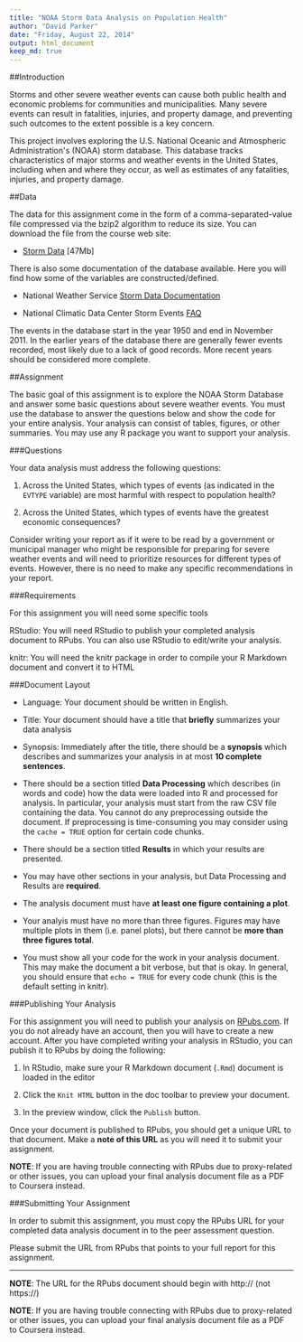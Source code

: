 ```yaml
---
title: "NOAA Storm Data Analysis on Population Health"
author: "David Parker"
date: "Friday, August 22, 2014"
output: html_document
keep_md: true
---
```


##Introduction

Storms and other severe weather events can cause both public health and economic problems for communities and municipalities. Many severe events can result in fatalities, injuries, and property damage, and preventing such outcomes to the extent possible is a key concern.

This project involves exploring the U.S. National Oceanic and Atmospheric Administration's (NOAA) storm database. This database tracks characteristics of major storms and weather events in the United States, including when and where they occur, as well as estimates of any fatalities, injuries, and property damage.

##Data

The data for this assignment come in the form of a comma-separated-value file compressed via the bzip2 algorithm to reduce its size. You can download the file from the course web site:

* [Storm Data](https://d396qusza40orc.cloudfront.net/repdata%2Fdata%2FStormData.csv.bz2) [47Mb]  

There is also some documentation of the database available. Here you will find how some of the variables are constructed/defined.

* National Weather Service [Storm Data Documentation](https://d396qusza40orc.cloudfront.net/repdata%2Fpeer2_doc%2Fpd01016005curr.pdf)

* National Climatic Data Center Storm Events [FAQ](https://d396qusza40orc.cloudfront.net/repdata%2Fpeer2_doc%2FNCDC%20Storm%20Events-FAQ%20Page.pdf)

The events in the database start in the year 1950 and end in November 2011. In the earlier years of the database there are generally fewer events recorded, most likely due to a lack of good records. More recent years should be considered more complete.

##Assignment

The basic goal of this assignment is to explore the NOAA Storm Database and answer some basic questions about severe weather events. You must use the database to answer the questions below and show the code for your entire analysis. Your analysis can consist of tables, figures, or other summaries. You may use any R package you want to support your analysis.

###Questions

Your data analysis must address the following questions:

1. Across the United States, which types of events (as indicated in the ```EVTYPE``` variable) are most harmful with respect to population health?

2. Across the United States, which types of events have the greatest economic consequences?

Consider writing your report as if it were to be read by a government or municipal manager who might be responsible for preparing for severe weather events and will need to prioritize resources for different types of events. However, there is no need to make any specific recommendations in your report.

###Requirements

For this assignment you will need some specific tools

RStudio: You will need RStudio to publish your completed analysis document to RPubs. You can also use RStudio to edit/write your analysis.

knitr: You will need the knitr package in order to compile your R Markdown document and convert it to HTML

###Document Layout

* Language: Your document should be written in English.

* Title: Your document should have a title that __briefly__ summarizes your data analysis

* Synopsis: Immediately after the title, there should be a __synopsis__ which describes and summarizes your analysis in at most __10 complete sentences__.

* There should be a section titled __Data Processing__ which describes (in words and code) how the data were loaded into R and processed for analysis. In particular, your analysis must start from the raw CSV file containing the data. You cannot do any preprocessing outside the document. If preprocessing is time-consuming you may consider using the ```cache = TRUE``` option for certain code chunks.

* There should be a section titled __Results__ in which your results are presented.

* You may have other sections in your analysis, but Data Processing and Results are __required__.

* The analysis document must have __at least one figure containing a plot__.

* Your analyis must have no more than three figures. Figures may have multiple plots in them (i.e. panel plots), but there cannot be __more than three figures total__.

* You must show all your code for the work in your analysis document. This may make the document a bit verbose, but that is okay. In general, you should ensure that ```echo = TRUE``` for every code chunk (this is the default setting in knitr).

###Publishing Your Analysis

For this assignment you will need to publish your analysis on [RPubs.com](http://rpubs.com/). If you do not already have an account, then you will have to create a new account. After you have completed writing your analysis in RStudio, you can publish it to RPubs by doing the following:

1. In RStudio, make sure your R Markdown document (```.Rmd```) document is loaded in the editor

2. Click the ```Knit HTML``` button in the doc toolbar to preview your document.

3. In the preview window, click the ```Publish``` button.

Once your document is published to RPubs, you should get a unique URL to that document. Make a __note of this URL__ as you will need it to submit your assignment.

__NOTE__: If you are having trouble connecting with RPubs due to proxy-related or other issues, you can upload your final analysis document file as a PDF to Coursera instead.

###Submitting Your Assignment

In order to submit this assignment, you must copy the RPubs URL for your completed data analysis document in to the peer assessment question.

Please submit the URL from RPubs that points to your full report for this assignment. 

----
__NOTE__: The URL for the RPubs document should begin with http:// (not https://)

__NOTE__: If you are having trouble connecting with RPubs due to proxy-related or other issues, you can upload your final analysis document file as a PDF to Coursera instead.
